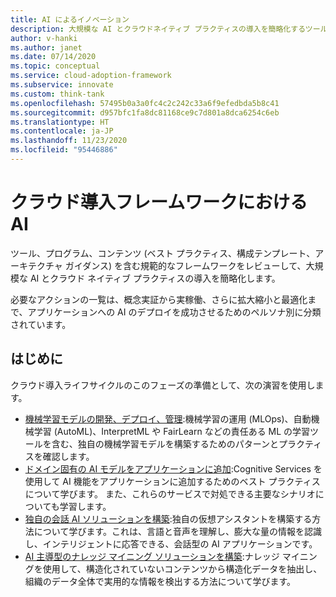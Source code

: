 ```yaml
---
title: AI によるイノベーション
description: 大規模な AI とクラウドネイティブ プラクティスの導入を簡略化するツール、プログラム、コンテンツ (ベスト プラクティス、構成テンプレート、アーキテクチャ ガイダンス)。
author: v-hanki
ms.author: janet
ms.date: 07/14/2020
ms.topic: conceptual
ms.service: cloud-adoption-framework
ms.subservice: innovate
ms.custom: think-tank
ms.openlocfilehash: 57495b0a3a0fc4c2c242c33a6f9efedbda5b8c41
ms.sourcegitcommit: d957bfc1fa8dc81168ce9c7d801a8dca6254c6eb
ms.translationtype: HT
ms.contentlocale: ja-JP
ms.lasthandoff: 11/23/2020
ms.locfileid: "95446886"
---
```

<!-- docutune:casing InterpretML FairLearn -->

# <a name="ai-in-the-cloud-adoption-framework"></a>クラウド導入フレームワークにおける AI

ツール、プログラム、コンテンツ (ベスト プラクティス、構成テンプレート、アーキテクチャ ガイダンス) を含む規範的なフレームワークをレビューして、大規模な AI とクラウド ネイティブ プラクティスの導入を簡略化します。

必要なアクションの一覧は、概念実証から実稼働、さらに拡大縮小と最適化まで、アプリケーションへの AI のデプロイを成功させるためのペルソナ別に分類されています。

## <a name="get-started"></a>はじめに

クラウド導入ライフサイクルのこのフェーズの準備として、次の演習を使用します。

- [機械学習モデルの開発、デプロイ、管理](https://azure.microsoft.com/overview/ai-platform/dev-resources/):機械学習の運用 (MLOps)、自動機械学習 (AutoML)、InterpretML や FairLearn などの責任ある ML の学習ツールを含む、独自の機械学習モデルを構築するためのパターンとプラクティスを確認します。
- [ドメイン固有の AI モデルをアプリケーションに追加](https://www.oreilly.com/library/view/building-intelligent-apps/9781492058632/):Cognitive Services を使用して AI 機能をアプリケーションに追加するためのベスト プラクティスについて学びます。 また、これらのサービスで対処できる主要なシナリオについても学習します。
- [独自の会話 AI ソリューションを構築](https://www.oreilly.com/library/view/a-developers-guide/9781492080619/):独自の仮想アシスタントを構築する方法について学びます。これは、言語と音声を理解し、膨大な量の情報を認識し、インテリジェントに応答できる、会話型の AI アプリケーションです。
- [AI 主導型のナレッジ マイニング ソリューションを構築](https://azure.microsoft.com/resources/a-developers-guide-to-building-ai-driven-knowledge-mining-solutions/):ナレッジ マイニングを使用して、構造化されていないコンテンツから構造化データを抽出し、組織のデータ全体で実用的な情報を検出する方法について学びます。
